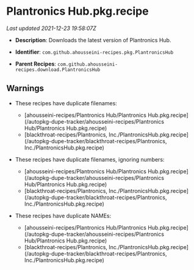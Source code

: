 # Plantronics Hub.pkg.recipe

_Last updated 2021-12-23 19:58:07Z_

- **Description**: Downloads the latest version of Plantronics Hub.

- **Identifier**: `com.github.ahousseini-recipes.pkg.PlantronicsHub`

- **Parent Recipes**: `com.github.ahousseini-recipes.download.PlantronicsHub`

## Warnings

- These recipes have duplicate filenames:
    - [ahousseini-recipes/Plantronics Hub/Plantronics Hub.pkg.recipe](/autopkg-dupe-tracker/ahousseini-recipes/Plantronics Hub/Plantronics Hub.pkg.recipe)
    - [blackthroat-recipes/Plantronics, Inc./PlantronicsHub.pkg.recipe](/autopkg-dupe-tracker/blackthroat-recipes/Plantronics, Inc./PlantronicsHub.pkg.recipe)

- These recipes have duplicate filenames, ignoring numbers:
    - [ahousseini-recipes/Plantronics Hub/Plantronics Hub.pkg.recipe](/autopkg-dupe-tracker/ahousseini-recipes/Plantronics Hub/Plantronics Hub.pkg.recipe)
    - [blackthroat-recipes/Plantronics, Inc./PlantronicsHub.pkg.recipe](/autopkg-dupe-tracker/blackthroat-recipes/Plantronics, Inc./PlantronicsHub.pkg.recipe)

- These recipes have duplicate NAMEs:
    - [ahousseini-recipes/Plantronics Hub/Plantronics Hub.pkg.recipe](/autopkg-dupe-tracker/ahousseini-recipes/Plantronics Hub/Plantronics Hub.pkg.recipe)
    - [blackthroat-recipes/Plantronics, Inc./PlantronicsHub.pkg.recipe](/autopkg-dupe-tracker/blackthroat-recipes/Plantronics, Inc./PlantronicsHub.pkg.recipe)